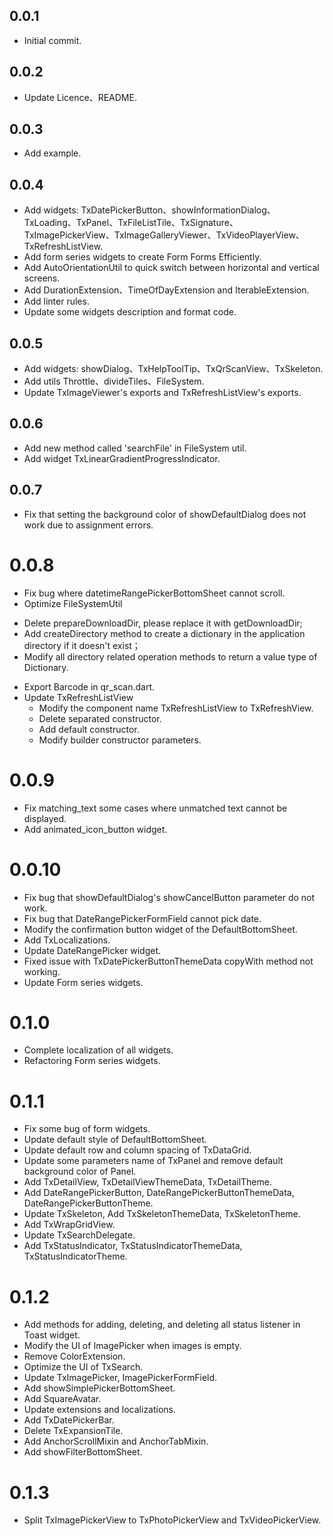 ## 0.0.1

* Initial commit.

## 0.0.2

* Update Licence、README.

## 0.0.3
* Add example.

## 0.0.4
* Add widgets: TxDatePickerButton、showInformationDialog、TxLoading、TxPanel、TxFileListTile、TxSignature、TxImagePickerView、TxImageGalleryViewer、TxVideoPlayerView、TxRefreshListView.
* Add form series widgets to create Form Forms Efficiently.
* Add AutoOrientationUtil to quick switch between horizontal and vertical screens.
* Add DurationExtension、TimeOfDayExtension and IterableExtension.
* Add linter rules.
* Update some widgets description and format code.

## 0.0.5
* Add widgets: showDialog、TxHelpToolTip、TxQrScanView、TxSkeleton.
* Add utils Throttle、divideTiles、FileSystem.
* Update TxImageViewer's exports and TxRefreshListView's exports.

## 0.0.6
* Add new method called 'searchFile' in FileSystem util.
* Add widget TxLinearGradientProgressIndicator.

## 0.0.7
* Fix that setting the background color of showDefaultDialog does not work due to assignment errors.

# 0.0.8
* Fix bug where datetimeRangePickerBottomSheet cannot scroll.
* Optimize FileSystemUtil
 - Delete prepareDownloadDir, please replace it with getDownloadDir;
 - Add createDirectory method to create a dictionary in the application directory if it doesn't exist；
 - Modify all directory related operation methods to return a value type of Dictionary.
* Export Barcode in qr_scan.dart.
* Update TxRefreshListView
  - Modify the component name TxRefreshListView to TxRefreshView.
  - Delete separated constructor.
  - Add default constructor.
  - Modify builder constructor parameters.

# 0.0.9
* Fix matching_text some cases where unmatched text cannot be displayed.
* Add animated_icon_button widget.

# 0.0.10
* Fix bug that showDefaultDialog's showCancelButton parameter do not work.
* Fix bug that DateRangePickerFormField cannot pick date.
* Modify the confirmation button widget of the DefaultBottomSheet.
* Add TxLocalizations.
* Update DateRangePicker widget.
* Fixed issue with TxDatePickerButtonThemeData copyWith method not working.
* Update Form series widgets.

# 0.1.0
* Complete localization of all widgets.
* Refactoring Form series widgets.

# 0.1.1
* Fix some bug of form widgets.
* Update default style of DefaultBottomSheet.
* Update default row and column spacing of TxDataGrid.
* Update some parameters name of TxPanel and remove default background color of Panel.
* Add TxDetailView, TxDetailViewThemeData, TxDetailTheme.
* Add DateRangePickerButton, DateRangePickerButtonThemeData, DateRangePickerButtonTheme.
* Update TxSkeleton, Add TxSkeletonThemeData, TxSkeletonTheme.
* Add TxWrapGridView.
* Update TxSearchDelegate.
* Add TxStatusIndicator, TxStatusIndicatorThemeData, TxStatusIndicatorTheme.

# 0.1.2
* Add methods for adding, deleting, and deleting all status listener in Toast widget.
* Modify the UI of ImagePicker when images is empty.
* Remove ColorExtension.
* Optimize the UI of TxSearch.
* Update TxImagePicker, ImagePickerFormField.
* Add showSimplePickerBottomSheet.
* Add SquareAvatar.
* Update extensions and localizations.
* Add TxDatePickerBar.
* Delete TxExpansionTile.
* Add AnchorScrollMixin and AnchorTabMixin.
* Add showFilterBottomSheet.

# 0.1.3
* Split TxImagePickerView to TxPhotoPickerView and TxVideoPickerView.
